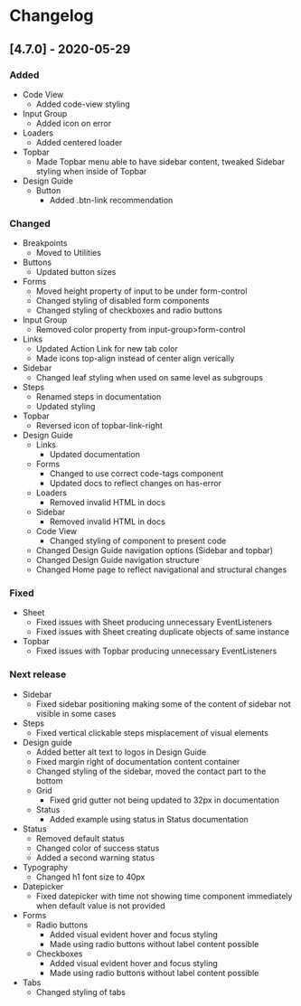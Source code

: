 # Changelog

## [4.7.0] - 2020-05-29

### Added
- Code View
  - Added code-view styling
- Input Group
  - Added icon on error
- Loaders
  - Added centered loader
- Topbar
  - Made Topbar menu able to have sidebar content, tweaked Sidebar styling when inside of Topbar
- Design Guide
  - Button
    - Added .btn-link recommendation

### Changed
- Breakpoints
  - Moved to Utilities
- Buttons
  - Updated button sizes
- Forms
  - Moved height property of input to be under form-control
  - Changed styling of disabled form components
  - Changed styling of checkboxes and radio buttons
- Input Group
  - Removed color property from input-group>form-control
- Links
  - Updated Action Link for new tab color
  - Made icons top-align instead of center align verically
- Sidebar
  - Changed leaf styling when used on same level as subgroups
- Steps
  - Renamed steps in documentation
  - Updated styling
- Topbar
  - Reversed icon of topbar-link-right
- Design Guide
  - Links
    - Updated documentation
  - Forms
    - Changed to use correct code-tags component
    - Updated docs to reflect changes on has-error
  - Loaders
    - Removed invalid HTML in docs
  - Sidebar
    - Removed invalid HTML in docs
  - Code View
    - Changed styling of component to present code
  - Changed Design Guide navigation options (Sidebar and topbar)
  - Changed Design Guide navigation structure
  - Changed Home page to reflect navigational and structural changes

### Fixed
- Sheet
  - Fixed issues with Sheet producing unnecessary EventListeners
  - Fixed issues with Sheet creating duplicate objects of same instance
- Topbar
  - Fixed issues with Topbar producing unnecessary EventListeners

### Next release
- Sidebar
  - Fixed sidebar positioning making some of the content of sidebar not visible in some cases
- Steps
  - Fixed vertical clickable steps misplacement of visual elements
- Design guide
  - Added better alt text to logos in Design Guide
  - Fixed margin right of documentation content container
  - Changed styling of the sidebar, moved the contact part to the bottom
  - Grid
    - Fixed grid gutter not being updated to 32px in documentation
  - Status
    - Added example using status in Status documentation
- Status
  - Removed default status
  - Changed color of success status
  - Added a second warning status
- Typography
  - Changed h1 font size to 40px
- Datepicker
  - Fixed datepicker with time not showing time component immediately when default value is not provided 
- Forms
  - Radio buttons
    - Added visual evident hover and focus styling
    - Made using radio buttons without label content possible
  - Checkboxes
    - Added visual evident hover and focus styling
    - Made using radio buttons without label content possible
- Tabs
  - Changed styling of tabs